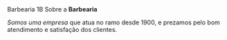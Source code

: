 <DOCTYPE html>
<html>
<head>
</title> Barbearia 1B</title>
</head>
</body>
</h1> Sobre a <strong> Barbearia </strong> </h1>
</p> <em>Somos uma empresa </em> que atua no ramo desde 1900, e prezamos pelo bom atendimento e satisfação dos clientes.
</body>
</html>

